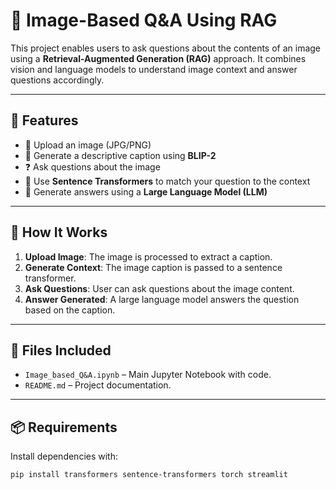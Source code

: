 # 🧠 Image-Based Q&A Using RAG

This project enables users to ask questions about the contents of an image using a **Retrieval-Augmented Generation (RAG)** approach. It combines vision and language models to understand image context and answer questions accordingly.

---

## 📌 Features

- 📸 Upload an image (JPG/PNG)
- 🧾 Generate a descriptive caption using **BLIP-2**
- ❓ Ask questions about the image
- 🤖 Use **Sentence Transformers** to match your question to the context
- 🧠 Generate answers using a **Large Language Model (LLM)**

---

## 🚀 How It Works

1. **Upload Image**: The image is processed to extract a caption.
2. **Generate Context**: The image caption is passed to a sentence transformer.
3. **Ask Questions**: User can ask questions about the image content.
4. **Answer Generated**: A large language model answers the question based on the caption.

---

## 📂 Files Included

- `Image_based_Q&A.ipynb` – Main Jupyter Notebook with code.
- `README.md` – Project documentation.

---

## 📦 Requirements

Install dependencies with:

```bash
pip install transformers sentence-transformers torch streamlit
